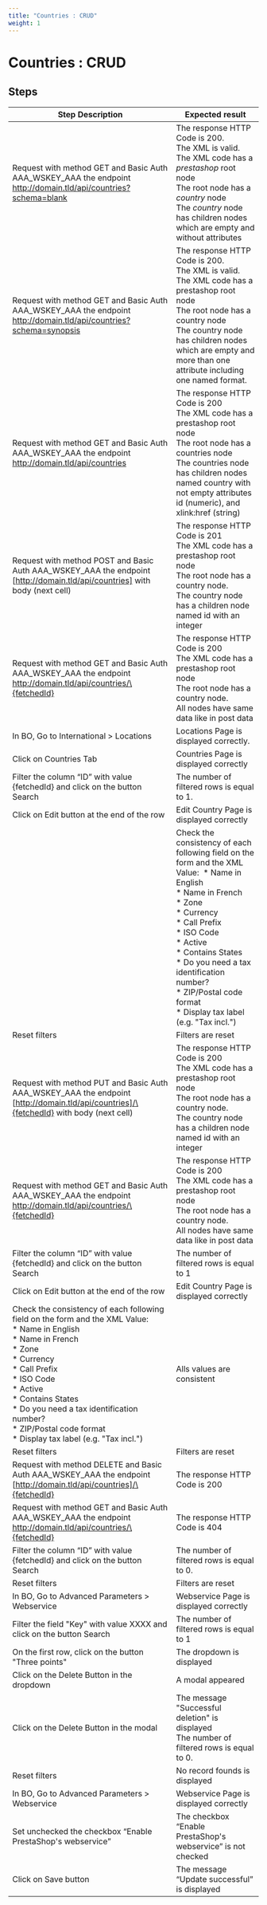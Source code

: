 ```yaml
---
title: "Countries : CRUD"
weight: 1
---
```


# Countries : CRUD
## Steps
| Step Description | Expected result |
| ----- | ----- |
| Request with method GET and Basic Auth AAA_WSKEY_AAA the endpoint http://domain.tld/api/countries?schema=blank | The response HTTP Code is 200.<br>The XML is valid.<br>The XML code has a *prestashop* root node<br>The root node has a *country* node<br>The *country* node has children nodes which are empty and without attributes |
| Request with method GET and Basic Auth AAA_WSKEY_AAA the endpoint http://domain.tld/api/countries?schema=synopsis | The response HTTP Code is 200.<br>The XML is valid.<br>The XML code has a prestashop root node<br>The root node has a country node<br>The country node has children nodes which are empty and more than one attribute including one named format. |
| Request with method GET and Basic Auth AAA_WSKEY_AAA the endpoint http://domain.tld/api/countries | The response HTTP Code is 200<br>The XML code has a prestashop root node<br>The root node has a countries node<br>The countries node has children nodes named country with not empty attributes id (numeric), and xlink:href (string) |
| Request with method POST and Basic Auth AAA_WSKEY_AAA the endpoint [http://domain.tld/api/countries] with body (next cell) | The response HTTP Code is 201<br>The XML code has a prestashop root node<br>The root node has a country node.<br>The country node has a children node named id with an integer |
| Request with method GET and Basic Auth AAA_WSKEY_AAA the endpoint http://domain.tld/api/countries/\{fetchedId} | The response HTTP Code is 200<br>The XML code has a prestashop root node<br>The root node has a country node.<br>All nodes have same data like in post data |
| In BO, Go to International > Locations | Locations Page is displayed correctly. |
| Click on Countries Tab | Countries Page is displayed correctly |
| Filter the column “ID” with value \{fetchedId} and click on the button Search | The number of filtered rows is equal to 1. |
| Click on Edit button at the end of the row | Edit Country Page is displayed correctly |
| |Check the consistency of each following field on the form and the XML Value:  * Name in English<br> * Name in French <br> * Zone <br> * Currency<br> * Call Prefix<br> * ISO Code<br> * Active<br> * Contains States<br> * Do you need a tax identification number?<br> * ZIP/Postal code format<br> * Display tax label (e.g. "Tax incl.")| | Alls values are consistent |
| Reset filters | Filters are reset |
| Request with method PUT and Basic Auth AAA_WSKEY_AAA the endpoint [http://domain.tld/api/countries]/\{fetchedId} with body (next cell) | The response HTTP Code is 200<br>The XML code has a prestashop root node<br>The root node has a country node.<br>The country node has a children node named id with an integer |
| Request with method GET and Basic Auth AAA_WSKEY_AAA the endpoint http://domain.tld/api/countries/\{fetchedId} | The response HTTP Code is 200<br>The XML code has a prestashop root node<br>The root node has a country node.<br>All nodes have same data like in post data |
| Filter the column “ID” with value \{fetchedId} and click on the button Search | The number of filtered rows is equal to 1 |
| Click on Edit button at the end of the row | Edit Country Page is displayed correctly |
| Check the consistency of each following field on the form and the XML Value: <br> * Name in English<br> * Name in French <br> * Zone <br> * Currency<br> * Call Prefix<br> * ISO Code<br> * Active<br> * Contains States<br> * Do you need a tax identification number?<br> * ZIP/Postal code format<br> * Display tax label (e.g. "Tax incl.") | Alls values are consistent |
| Reset filters | Filters are reset |
| Request with method DELETE and Basic Auth AAA_WSKEY_AAA the endpoint [http://domain.tld/api/countries]/\{fetchedId} | The response HTTP Code is 200 |
| Request with method GET and Basic Auth AAA_WSKEY_AAA the endpoint http://domain.tld/api/countries/\{fetchedId} | The response HTTP Code is 404 |
| Filter the column “ID” with value \{fetchedId} and click on the button Search | The number of filtered rows is equal to 0. |
| Reset filters | Filters are reset |
| In BO, Go to Advanced Parameters > Webservice | Webservice Page is displayed correctly |
| Filter the field "Key" with value XXXX and click on the button Search | The number of filtered rows is equal to 1 |
| On the first row, click on the button "Three points" | The dropdown is displayed |
| Click on the Delete Button in the dropdown | A modal appeared |
| Click on the Delete Button in the modal | The message "Successful deletion" is displayed<br>The number of filtered rows is equal to 0. |
| Reset filters | No record founds is displayed |
| In BO, Go to Advanced Parameters > Webservice | Webservice Page is displayed correctly |
| Set unchecked the checkbox “Enable PrestaShop's webservice” | The checkbox “Enable PrestaShop's webservice” is not checked |
| Click on Save button | The message “Update successful” is displayed |
